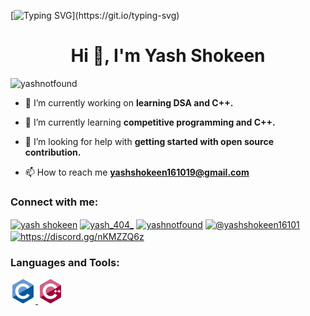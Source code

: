 
[![Typing SVG](https://readme-typing-svg.herokuapp.com?font=dank-mono&color=%2353F733&width=500&height=70&lines=Hi%2C+my+name+is+Yash+Shokeen.;I+code+on+weekdays.)](https://git.io/typing-svg)
<h1 align="center">Hi 👋, I'm Yash Shokeen</h1>
<p align="left"> <img src="https://komarev.com/ghpvc/?username=yashnotfound&label=Profile%20views&color=0e75b6&style=flat" alt="yashnotfound" /> </p>

- 🔭 I’m currently working on **learning DSA and C++.**

- 🌱 I’m currently learning **competitive programming and C++.**

- 🤝 I’m looking for help with **getting started with open source contribution.**

- 📫 How to reach me **yashshokeen161019@gmail.com**

<h3 align="left">Connect with me:</h3>
<p align="left">
<a href="https://linkedin.com/in/yash shokeen" target="blank"><img align="center" src="https://raw.githubusercontent.com/rahuldkjain/github-profile-readme-generator/master/src/images/icons/Social/linked-in-alt.svg" alt="yash shokeen" height="30" width="40" /></a>
<a href="https://instagram.com/yash_404_" target="blank"><img align="center" src="https://raw.githubusercontent.com/rahuldkjain/github-profile-readme-generator/master/src/images/icons/Social/instagram.svg" alt="yash_404_" height="30" width="40" /></a>
<a href="https://www.codechef.com/users/yashnotfound" target="blank"><img align="center" src="https://cdn.jsdelivr.net/npm/simple-icons@3.1.0/icons/codechef.svg" alt="yashnotfound" height="30" width="40" /></a>
<a href="https://www.hackerrank.com/@yashshokeen16101" target="blank"><img align="center" src="https://raw.githubusercontent.com/rahuldkjain/github-profile-readme-generator/master/src/images/icons/Social/hackerrank.svg" alt="@yashshokeen16101" height="30" width="40" /></a>
<a href="https://discord.gg/https://discord.gg/nKMZZQ6z" target="blank"><img align="center" src="https://raw.githubusercontent.com/rahuldkjain/github-profile-readme-generator/master/src/images/icons/Social/discord.svg" alt="https://discord.gg/nKMZZQ6z" height="30" width="40" /></a>
</p>

<h3 align="left">Languages and Tools:</h3>
<p align="left"> <a href="https://www.cprogramming.com/" target="_blank" rel="noreferrer"> <img src="https://raw.githubusercontent.com/devicons/devicon/master/icons/c/c-original.svg" alt="c" width="40" height="40"/> </a> <a href="https://www.w3schools.com/cpp/" target="_blank" rel="noreferrer"> <img src="https://raw.githubusercontent.com/devicons/devicon/master/icons/cplusplus/cplusplus-original.svg" alt="cplusplus" width="40" height="40"/> </a> </p>
